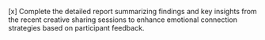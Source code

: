 [x] Complete the detailed report summarizing findings and key insights from the recent creative sharing sessions to enhance emotional connection strategies based on participant feedback.